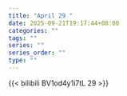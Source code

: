 ```yaml
---
title: "April 29 "
date: 2025-09-21T19:17:44+08:00
categories: ""
tags: ""
series: ""
series_order: ""
type: ""
---
```



{{< bilibili BV1od4y1i7tL 29 >}}

